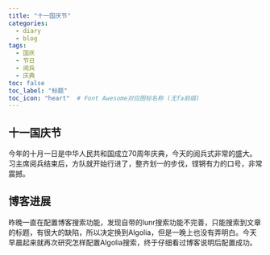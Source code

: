 ```yaml
---
title: "十一国庆节"
categories:
  - diary
  - blog
tags:
  - 国庆
  - 节日
  - 阅兵
  - 庆典
toc: false
toc_label: "标题"
toc_icon: "heart"  # Font Awesome对应图标名称 (无fa前缀)	
---
```

## 十一国庆节
今年的十月一日是中华人民共和国成立70周年庆典，今天的阅兵式非常的盛大。习主席阅兵结束后，方队就开始行进了，整齐划一的步伐，铿锵有力的口号，非常震撼。
## 博客进展
昨晚一直在配置博客搜索功能，发现自带的lunr搜索功能不完善，只能搜索到文章的标题，有很大的缺陷，所以决定换到Algolia，但是一晚上也没有弄明白。今天早晨起来就再次研究怎样配置Algolia搜索，终于仔细看过博客说明后配置成功。